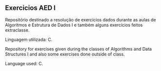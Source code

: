 ## Exercicios AED I

Repositório destinado a resolução de exercícios dados durante as aulas de Algoritmos e Estrutura de Dados I e também alguns exercícios feitos extraclasse.


Linguagem utilizada: C.


Repository for exercises given during the classes of Algorithms and Data Structures I and also some exercises done outside of class.

Language used: C.
